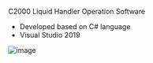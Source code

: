 C2000 Liquid Handler Operation Software
 - Developed based on C# language
 - Visual Studio 2019

![image](https://user-images.githubusercontent.com/46182372/146344013-ca040447-17fc-44ac-a127-cbdec353b26b.png)
